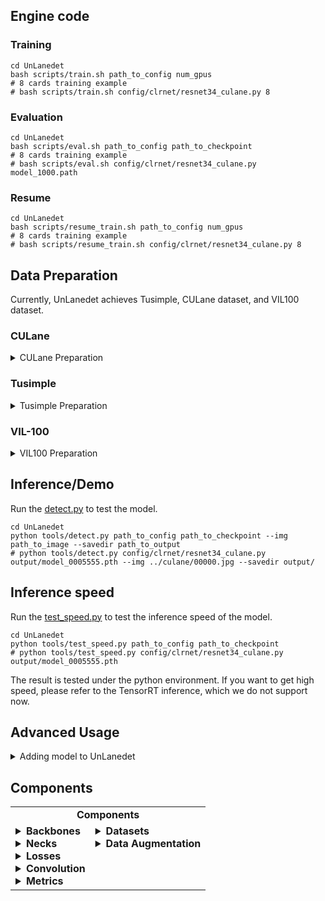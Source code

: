 ## Engine code

### Training
```Shell
cd UnLanedet
bash scripts/train.sh path_to_config num_gpus
# 8 cards training example 
# bash scripts/train.sh config/clrnet/resnet34_culane.py 8
```

### Evaluation
```Shell
cd UnLanedet
bash scripts/eval.sh path_to_config path_to_checkpoint
# 8 cards training example 
# bash scripts/eval.sh config/clrnet/resnet34_culane.py model_1000.path
```

### Resume
```Shell
cd UnLanedet
bash scripts/resume_train.sh path_to_config num_gpus
# 8 cards training example 
# bash scripts/resume_train.sh config/clrnet/resnet34_culane.py 8
```

## Data Preparation
Currently, UnLanedet achieves Tusimple, CULane dataset, and VIL100 dataset.

### CULane
<details>
<summary>CULane Preparation</summary>

Download [CULane](https://xingangpan.github.io/projects/CULane.html). Unzip the data to `$CULANEROOT`. Mkdir `data` folder.

```Shell
cd $LANEDET_ROOT
mkdir -p data
ln -s $CULANEROOT data/CULane
```

For CULane, the data structure should be
```
$CULANEROOT/driver_xx_xxframe    # data folders x6
$CULANEROOT/laneseg_label_w16    # lane segmentation labels
$CULANEROOT/list                 # data lists
```
</details>

### Tusimple
<details>
<summary>Tusimple Preparation</summary>
  
Download [Tusimple](https://github.com/TuSimple/tusimple-benchmark/issues/3). Unzip the data to `$TUSIMPLEROOT`. Mkdir `data` folder

```Shell
cd $LANEDET_ROOT
mkdir -p data
ln -s $TUSIMPLEROOT data/tusimple
```

For Tusimple, the data structure should be
```
$TUSIMPLEROOT/clips # data folders
$TUSIMPLEROOT/lable_data_xxxx.json # label json file x4
$TUSIMPLEROOT/test_tasks_0627.json # test tasks json file
$TUSIMPLEROOT/test_label.json # test label json file

```

Tusimple does not provide segmentation label. You can run the following code to gengerate the segmentation mask. 

```Shell
python tools/generate_seg.py --root $TUSIMPLEROOT
# python tools/generate_seg.py --root /root/paddlejob/workspace/train_data/datasets --savedir /root/paddlejob/workspace/train_data/datasets/seg_label
```
</details>

### VIL-100
<details>
<summary>VIL100 Preparation</summary>
  
Download [VIL-100](https://github.com/yujun0-0/mma-net). Unzip the data to `$VIL100ROOT`. Mkdir `data` folder

```Shell
cd $LANEDET_ROOT
mkdir -p data
ln -s $VIL100ROOT data/VIL100
```

For VIL100, the data structure should be
```Shell
/VIL100ROOT/VIL100/
├── Annotations
├── anno_txt
├── data
├── JPEGImages
└── Json
```
You may find anno_txt here [anno_txt.zip](https://drive.google.com/file/d/1SizP9p0n-x-GhHmpYNyhMPBpPQgS3enI/view?usp=drive_link)
</details>

## Inference/Demo
Run the [detect.py](../tools/detect.py) to test the model.

```Shell
cd UnLanedet
python tools/detect.py path_to_config path_to_checkpoint --img path_to_image --savedir path_to_output
# python tools/detect.py config/clrnet/resnet34_culane.py output/model_0005555.pth --img ../culane/00000.jpg --savedir output/
```

## Inference speed 
Run the [test_speed.py](../tools/test_speed.py) to test the inference speed of the model.

```Shell
cd UnLanedet
python tools/test_speed.py path_to_config path_to_checkpoint 
# python tools/test_speed.py config/clrnet/resnet34_culane.py output/model_0005555.pth
```
The result is tested under the python environment. If you want to get high speed, please refer to the TensorRT inference, which we do not support now.

## Advanced Usage
<details>
<summary>Adding model to UnLanedet</summary>
We introduce how to add the new model to UnLanedet. We take CLRNet as an example to describe this process.

1. Create the folder for the model under ```unlanedet/model```, such as CLRNet.

2. Add the core model under CLRNet folder.

3. create the config file. Following the example config file below.

```Shell
from ..modelzoo import get_config

import os
from omegaconf import OmegaConf
from unlanedet.config import LazyCall as L
#==the above modules are general==

#=========import the model============
from unlanedet.model.CLRNet import CLRNet,CLRHead
from unlanedet.model import ResNetWrapper,FPN


# import dataset and transform
from unlanedet.data.transform import *

# import learning schedule
from fvcore.common.param_scheduler import CosineParamScheduler

# parameter setting (the necessary parameter for your model)
iou_loss_weight = 2.
cls_loss_weight = 6.
xyt_loss_weight = 0.5
seg_loss_weight = 1.0
num_points = 72
max_lanes = 5
sample_y = range(710, 150, -10)
img_norm = dict(mean=[103.939, 116.779, 123.68], std=[1., 1., 1.])
ori_img_w = 1280
ori_img_h = 720
img_h = 320
img_w = 800
cut_height = 160 
num_classes = 6 + 1
ignore_label = 255
bg_weight = 0.4
featuremap_out_channel = 192
test_parameters = dict(conf_threshold=0.4, nms_thres=50, nms_topk=max_lanes)

# dataset path
data_root = "/home/dataset/tusimple"

# Wrapper the parameter, which is also general
param_config = OmegaConf.create()
param_config.iou_loss_weight = iou_loss_weight
param_config.cls_loss_weight = cls_loss_weight
param_config.xyt_loss_weight = xyt_loss_weight
param_config.seg_loss_weight = seg_loss_weight
param_config.num_points = num_points
param_config.max_lanes = max_lanes
param_config.sample_y = [i for i in range(710, 150, -10)]
param_config.test_parameters = test_parameters
param_config.ori_img_w = ori_img_w
param_config.ori_img_h = ori_img_h
param_config.img_w = img_w
param_config.img_h = img_h
param_config.cut_height = cut_height
param_config.img_norm = img_norm
param_config.data_root = data_root
param_config.ignore_label = ignore_label
param_config.bg_weight = bg_weight
param_config.featuremap_out_channel = featuremap_out_channel
param_config.num_classes = num_classes

# Create the model
model = L(CLRNet)(
    backbone = L(ResNetWrapper)(
        resnet='resnet34',
        pretrained=True,
        replace_stride_with_dilation=[False, False, False],
        out_conv=False,        
    ),
    neck = L(FPN)(
        in_channels=[128, 256, 512],
        out_channels=64,
        num_outs=3,
        attention=False),
    head = L(CLRHead)(
        num_priors=192,
        refine_layers=3,
        fc_hidden_dim=64,
        sample_points=36,
        cfg=param_config
    )
)

# Create the training program, including batch size and the number of training iters
train = get_config("config/common/train.py").train
epochs =70
batch_size = 32
epoch_per_iter = (3616 // batch_size + 1)
total_iter = epoch_per_iter * epochs 
train.max_iter = total_iter
train.checkpointer.period=epoch_per_iter
train.eval_period = epoch_per_iter

# create the optimizer
optimizer = get_config("config/common/optim.py").AdamW
optimizer.lr = 0.8e-3
optimizer.weight_decay = 0.01

# create the learning schedule
lr_multiplier = L(CosineParamScheduler)(
    start_value = 1,
    end_value = 0.001
)

# create the data preprocess
train_process = [
    L(GenerateLaneLine)(
        transforms = [
            dict(name='Resize',
                 parameters=dict(size=dict(height=img_h, width=img_w)),
                 p=1.0),
            dict(name='HorizontalFlip', parameters=dict(p=1.0), p=0.5),
            dict(name='ChannelShuffle', parameters=dict(p=1.0), p=0.1),
            dict(name='MultiplyAndAddToBrightness',
                 parameters=dict(mul=(0.85, 1.15), add=(-10, 10)),
                 p=0.6),
            dict(name='AddToHueAndSaturation',
                 parameters=dict(value=(-10, 10)),
                 p=0.7),
            dict(name='OneOf',
                 transforms=[
                     dict(name='MotionBlur', parameters=dict(k=(3, 5))),
                     dict(name='MedianBlur', parameters=dict(k=(3, 5)))
                 ],
                 p=0.2),
            dict(name='Affine',
                 parameters=dict(translate_percent=dict(x=(-0.1, 0.1),
                                                        y=(-0.1, 0.1)),
                                 rotate=(-10, 10),
                                 scale=(0.8, 1.2)),
                 p=0.7),
            dict(name='Resize',
                 parameters=dict(size=dict(height=img_h, width=img_w)),
                 p=1.0),            
        ],
        cfg = param_config
    ),
    L(ToTensor)(keys=['img', 'lane_line', 'seg']),
]

val_process = [
    L(GenerateLaneLine)(
         transforms=[
             dict(name='Resize',
                  parameters=dict(size=dict(height=img_h, width=img_w)),
                  p=1.0),
         ],
         training=False,
         cfg = param_config        
    ),
    L(ToTensor)(keys=['img'])
]

# create the dataloader
dataloader = get_config("config/common/tusimple.py").dataloader
dataloader.train.dataset.processes = train_process
dataloader.train.dataset.data_root = data_root
dataloader.train.dataset.cut_height = cut_height
dataloader.train.total_batch_size = batch_size
dataloader.test.dataset.processes = val_process
dataloader.test.dataset.data_root = data_root
dataloader.test.dataset.cut_height = cut_height
dataloader.test.total_batch_size = batch_size

# Evaluation config
dataloader.evaluator.output_basedir = "./output"
dataloader.evaluator.test_json_file=os.path.join(data_root,"test_label.json")

```

4. Run the training code.

Note: UnLanedet is built on lazy configuration. Therefore, UnLanedet does not require the registry for the model, just importing your model in the config file.
</details>

## Components

<table align="center">
  <tbody>
    <tr align="center" valign="bottom">
      <td colspan="2">
        <b>Components</b>
      </td>
    </tr>
    <tr valign="top">
      <td>
        <details><summary><b>Backbones</b></summary>
          <ul>
            <li><a href="../unlanedet/model/module/backbone/resnet.py">ResNet</a></li>
            <li><a href="../unlanedet/model/module/backbone/timm_wrapper.py">TiMMBackbone</a></li>
          </ul>
        </details>
        <details><summary><b>Necks</b></summary>
          <ul>
            <li><a href="../unlanedet/model/module/neck/fpn.py">FPN</a></li>
            <li><a href="../unlanedet/model/module/neck/csprepbifpn.py">CSPRepbifpn</a></li>
            <li><a href="../unlanedet/model/ADNet/SA_FPN.py">SAFPN</a></li>
          </ul>
        </details>
        <details><summary><b>Losses</b></summary>
          <ul>
            <li><a href="../unlanedet/model/module/losses/focal_loss.py">Focal Loss</a></li>
            <li><a href="../unlanedet/model/module/losses/focal_loss.py">MultiClassFocal Loss</a></li>
            <li><a href="../unlanedet/model/CondlaneNet/head.py#L71-L81">RegL1KpLoss</a></li>
            <li><a href="../unlanedet/model/CLRNet/line_iou.py">Line_iou loss</a></li>
            <li><a href="../unlanedet/model/CLRerNet/lane_iou.py">Lane_iou loss</a></li>
            <li><a href="../unlanedet/model/ADNet/Glineiou_loss.py">Generlized Line_iou loss</a></li>
            <li><a href="../unlanedet/model/ADNet/RegL1ThetaLoss.py">RegL1ThetaLoss</a></li>
          </ul>
        </details>
        <details><summary><b>Convolution</b></summary>
          <ul>
            <li><a href="../unlanedet/layers/blocks.py">DepthwiseSeparableConv2d</a></li>
            <li><a href="../unlanedet/model/module/neck/csprepbifpn.py#L155C7-L155C14">RepConv</a></li>
            <li><a href="../unlanedet/layers/batch_norm.py">Normalization Function (BN,GN,etc.)</a></li>
            <li><a href="../unlanedet/layers/droppath.py">DropPath</a></li>
            <li><a href="../unlanedet/model/module/neck/csprepbifpn.py">ConvBNSiLU</a></li>
            <li><a href="../unlanedet/layers/ops">NMS</a></li>
          </ul>
        </details>
        <details><summary><b>Metrics</b></summary>
          <ul>
            <li>Accuracy</li>
            <li>FP</li>
            <li>FN</li>
            <li>F1 score</li>
          </ul>  
        </details>
      </td>
      <td>
        <details><summary><b>Datasets</b></summary>
          <ul>
            <li><a href="../unlanedet/data/tusimple.py">Tusimple</a></li>  
            <li><a href="../unlanedet/data/culane.py">CULane</a></li>
            <li><a href="../unlanedet/data/vil.py">VIL100</a></li>
          </ul>
        </details>
        <details><summary><b>Data Augmentation</b></summary>
          <ul>
            <li>RandomLROffsetLABEL</li>  
            <li>Resize</li>  
            <li>RandomUDoffsetLABEL</li>
            <li>RandomCrop</li>
            <li>CenterCrop</li>  
            <li>RandomRotation</li>  
            <li>RandomBlur</li>
            <li>Normalize</li>
            <li>RandomHorizontalFlip</li>
            <li>Colorjitters</li>
            <li>RandomErasings</li>
            <li>GaussianBlur</li>
            <li>RandomGrayScale</li>
            <li>Alaug</li> 
          </ul>
        </details>
      </td>
    </tr>
</td>
    </tr>
  </tbody>
</table>

